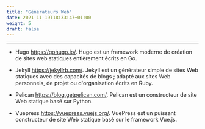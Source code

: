 ```yaml
---
title: "Générateurs Web"
date: 2021-11-19T18:33:47+01:00
weight: 5
draft: false
---
```

***
+ Hugo https://gohugo.io/.
Hugo est un framework moderne de création de sites web statiques entièrement écrits en Go.

+ Jekyll https://jekyllrb.com/.
Jekyll est un générateur simple de sites Web statiques avec des capacités de blogs ; adapté aux sites Web personnels, de projet ou d'organisation écrits en Ruby.

+ Pelican https://blog.getpelican.com/.
Pelican est un constructeur de site Web statique basé sur Python.

+ Vuepress https://vuepress.vuejs.org/.
VuePress est un puissant constructeur de site Web statique basé sur le framework Vue.js.
